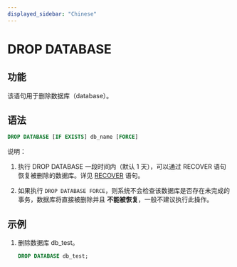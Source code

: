 ```yaml
---
displayed_sidebar: "Chinese"
---
```


# DROP DATABASE

## 功能

该语句用于删除数据库（database）。

## 语法

```sql
DROP DATABASE [IF EXISTS] db_name [FORCE]
```

说明：

1. 执行 DROP DATABASE 一段时间内（默认 1 天），可以通过 RECOVER 语句恢复被删除的数据库。详见 [RECOVER](../data-definition/RECOVER.md) 语句。

2. 如果执行 `DROP DATABASE FORCE`，则系统不会检查该数据库是否存在未完成的事务，数据库将直接被删除并且 **不能被恢复**，一般不建议执行此操作。

## 示例

1. 删除数据库 db_test。

    ```sql
    DROP DATABASE db_test;
    ```
